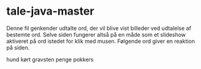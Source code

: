 # tale-java-master

Denne fil genkender udtalte ord, der vil blive vist billeder ved udtalelse af bestemte ord.
Selve siden fungerer altså på en måde som et slideshow aktiveret på ord istedet for klik med musen.
Følgende ord giver en reaktion på siden.

hund
kørt
gravsten
penge
pokkers

